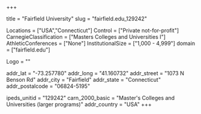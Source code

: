
+++

title = "Fairfield University"
slug = "fairfield.edu_129242"

Locations = ["USA","Connecticut"]
Control = ["Private not-for-profit"]
CarnegieClassification = ["Masters Colleges and Universities I"]
AthleticConferences = ["None"]
InstitutionalSize = ["1,000 - 4,999"]
domain = ["fairfield.edu"]

Logo = ""

addr_lat = "-73.257780"
addr_long = "41.160732"
addr_street = "1073 N Benson Rd"
addr_city = "Fairfield"
addr_state = "Connecticut"
addr_postalcode = "06824-5195"

ipeds_unitid = "129242"
carn_2000_basic = "Master's Colleges and Universities (larger programs)"
addr_country = "USA"
+++
    
